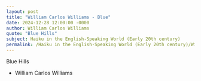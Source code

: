 ```yaml
---
layout: post
title: "William Carlos Williams - Blue"
date: 2024-12-28 12:00:00 -0000
author: William Carlos Williams
quote: "Blue Hills"
subject: Haiku in the English-Speaking World (Early 20th century)
permalink: /Haiku in the English-Speaking World (Early 20th century)/William Carlos Williams/William Carlos Williams - Blue
---
```


Blue Hills

- William Carlos Williams
